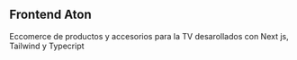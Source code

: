 
## Frontend Aton

Eccomerce de productos y accesorios para la TV desarollados con Next js, Tailwind y Typecript

